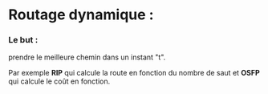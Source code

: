 # Routage dynamique :

### Le but : 

prendre le meilleure chemin dans un instant "t".

Par exemple **RIP** qui calcule la route en fonction du nombre de saut et **OSFP** qui calcule le coût en fonction.